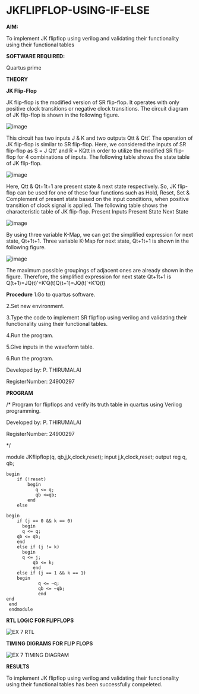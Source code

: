 # JKFLIPFLOP-USING-IF-ELSE

**AIM:** 

To implement  JK flipflop using verilog and validating their functionality using their functional tables

**SOFTWARE REQUIRED:**

Quartus prime

**THEORY**

**JK Flip-Flop**

JK flip-flop is the modified version of SR flip-flop. It operates with only positive clock transitions or negative clock transitions. The circuit diagram of JK flip-flop is shown in the following figure.

![image](https://github.com/naavaneetha/JKFLIPFLOP-USING-IF-ELSE/assets/154305477/a649c30b-232b-4558-b188-fd6c09845180)


This circuit has two inputs J & K and two outputs Qtt & Qtt’. The operation of JK flip-flop is similar to SR flip-flop. Here, we considered the inputs of SR flip-flop as S = J Qtt’ and R = KQtt in order to utilize the modified SR flip-flop for 4 combinations of inputs. The following table shows the state table of JK flip-flop.

![image](https://github.com/naavaneetha/JKFLIPFLOP-USING-IF-ELSE/assets/154305477/c4360742-e8a8-4937-b089-c46c0433f9a3)

 
Here, Qtt & Qt+1t+1 are present state & next state respectively. So, JK flip-flop can be used for one of these four functions such as Hold, Reset, Set & Complement of present state based on the input conditions, when positive transition of clock signal is applied. The following table shows the characteristic table of JK flip-flop. Present Inputs Present State Next State
 
![image](https://github.com/naavaneetha/JKFLIPFLOP-USING-IF-ELSE/assets/154305477/6c275261-a6d5-4c37-a3a7-1e88ca11c4cd)

By using three variable K-Map, we can get the simplified expression for next state, Qt+1t+1. Three variable K-Map for next state, Qt+1t+1 is shown in the following figure.
 
![image](https://github.com/naavaneetha/JKFLIPFLOP-USING-IF-ELSE/assets/154305477/5174f41b-0ce0-4329-a372-6d1943ea6673)

The maximum possible groupings of adjacent ones are already shown in the figure. Therefore, the simplified expression for next state Qt+1t+1 is Q(t+1)=JQ(t)′+K′Q(t)Q(t+1)=JQ(t)′+K′Q(t)

**Procedure**
1.Go to quartus software.

2.Set new environment.

3.Type the code to implement SR flipflop using verilog and validating their functionality using their functional tables.

4.Run the program.

5.Give inputs in the waveform table.

6.Run the program.

Developed by: P. THIRUMALAI

RegisterNumber: 24900297

**PROGRAM**

/*
Program for flipflops and verify its truth table in quartus using Verilog programming. 

Developed by: P. THIRUMALAI

RegisterNumber: 24900297

*/

module JKflipflop(q, qb,j,k,clock,reset);
    input j,k,clock,reset;
    output reg q, qb;
    
    begin 
        if (!reset)
            begin
               q <= q;
               qb <=qb;
            end   
        else

    begin
        if (j == 0 && k == 0)
		  begin
		  q <= q;
        qb <= qb;
        end 
		else if (j != k)
		  begin
		  q <= j;
	          qb <= k;
	          end 
		else if (j == 1 && k == 1)
		begin
                q <= ~q;
                qb <= ~qb;
            	end   
	end
     end
     endmodule

**RTL LOGIC FOR FLIPFLOPS**

![EX 7 RTL ](https://github.com/user-attachments/assets/1a74ae67-fb68-450c-ae2e-be020e9ade78)

**TIMING DIGRAMS FOR FLIP FLOPS**

![EX 7 TIMING DIAGRAM ](https://github.com/user-attachments/assets/1aec2514-a0b1-44ae-b87d-adef00c6422b)

**RESULTS**

To implement JK flipflop using verilog and validating their functionality using their functional tables has been successfully compeleted.

